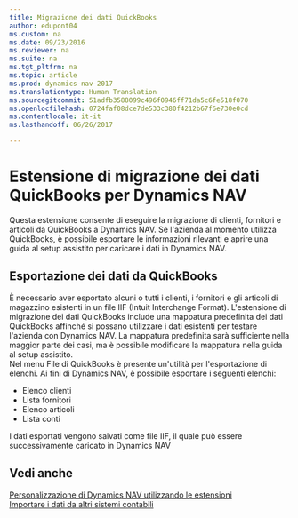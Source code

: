 ```yaml
---
title: Migrazione dei dati QuickBooks
author: edupont04
ms.custom: na
ms.date: 09/23/2016
ms.reviewer: na
ms.suite: na
ms.tgt_pltfrm: na
ms.topic: article
ms.prod: dynamics-nav-2017
ms.translationtype: Human Translation
ms.sourcegitcommit: 51adfb3588099c496f0946ff71da5c6fe518f070
ms.openlocfilehash: 0724faf08dce7de533c380f4212b67f6e730e0cd
ms.contentlocale: it-it
ms.lasthandoff: 06/26/2017

---
```


# <a name="the-quickbooks-data-migration-extension-for-dynamics-nav"></a>Estensione di migrazione dei dati QuickBooks per Dynamics NAV
Questa estensione consente di eseguire la migrazione di clienti, fornitori e articoli da QuickBooks a Dynamics NAV. Se l'azienda al momento utilizza QuickBooks, è possibile esportare le informazioni rilevanti e aprire una guida al setup assistito per caricare i dati in Dynamics NAV.  

## <a name="exporting-data-from-quickbooks"></a>Esportazione dei dati da QuickBooks
È necessario aver esportato alcuni o tutti i clienti, i fornitori e gli articoli di magazzino esistenti in un file IIF (Intuit Interchange Format). L'estensione di migrazione dei dati QuickBooks include una mappatura predefinita dei dati QuickBooks affinché si possano utilizzare i dati esistenti per testare l'azienda con Dynamics NAV. La mappatura predefinita sarà sufficiente nella maggior parte dei casi, ma è possibile modificare la mappatura nella guida al setup assistito.  
Nel menu File di QuickBooks è presente un'utilità per l'esportazione di elenchi. Ai fini di Dynamics NAV, è possibile esportare i seguenti elenchi:
- Elenco clienti
- Lista fornitori
- Elenco articoli
- Lista conti  

I dati esportati vengono salvati come file IIF, il quale può essere successivamente caricato in Dynamics NAV

## <a name="see-also"></a>Vedi anche  
[Personalizzazione di Dynamics NAV utilizzando le estensioni ](ui-extensions.md)  
[Importare i dati da altri sistemi contabili](upload-data.md)  

